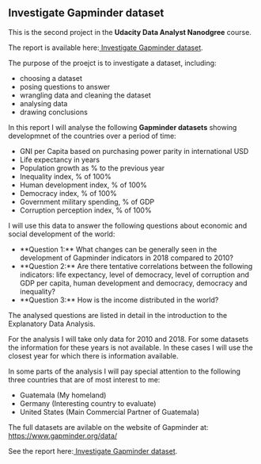 ## Investigate Gapminder dataset

This is the second project in the **Udacity Data Analyst Nanodgree** course.

The report is available here:<a href ="investigate_Gapminder_dataset.html"> Investigate Gapminder dataset</a>.

The purpose of the proejct is to investigate a dataset, including:
- choosing a dataset
- posing questions to answer
- wrangling data and cleaning the dataset
- analysing data
- drawing conclusions

In this report I will analyse the following **Gapminder datasets** showing developmnet of the countries over a period of time:
- GNI per Capita based on purchasing power parity in international USD
- Life expectancy in years
- Population growth as % to the previous year
- Inequality index, % of 100%
- Human development index, % of 100%
- Democracy index, % of 100%
- Government military spending, % of GDP
- Corruption perception index, % of 100%

I will use this data to answer the following questions about economic and social development of the world:
<ul>
<li>**Question 1:** What changes can be generally seen in the development of Gapminder indicators in 2018 compared to 2010?</li>

<li>**Question 2:** Are there tentative correlations between the following indicators: life expectancy, level of democracy, level of corruption and GDP per capita, human development and democracy, democracy and inequality?</li>

<li>**Question 3:**  How is the income distributed in the world?</li>
</ul>

The analysed questions are listed in detail in the introduction to the Explanatory Data Analysis.
    
For the analysis I will take only data for 2010 and 2018. For some datasets the information for these years is not available. In these cases I will use the closest year for which there is information available.

In some parts of the analysis I will pay special attention to the following three countries that are of most interest to me:

- Guatemala (My homeland)
- Germany (Interesting country to evaluate)
- United States (Main Commercial Partner of Guatemala)

The full datasets are avilable on the website of Gapminder at:
https://www.gapminder.org/data/

See the report here:<a href ="investigate_Gapminder_dataset.html"> Investigate Gapminder dataset</a>.
